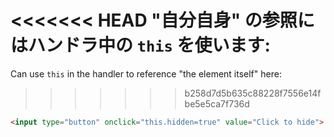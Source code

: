 <<<<<<< HEAD
"自分自身" の参照にはハンドラ中の `this` を使います:
=======
Can use `this` in the handler to reference "the element itself" here:
>>>>>>> b258d7d5b635c88228f7556e14fbe5e5ca7f736d

```html run height=50
<input type="button" onclick="this.hidden=true" value="Click to hide">
```
